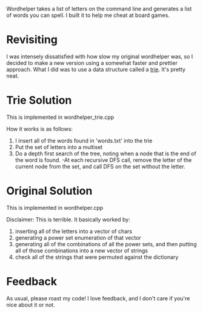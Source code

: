 Wordhelper takes a list of letters on the command line and generates a
list of words you can spell. I built it to help me cheat at board games. 

Revisiting
==========
I was intensely dissatisfied with how slow my original wordhelper was, so I 
decided to make a new version using a somewhat faster and prettier approach. 
What I did was to use a data structure called a 
[trie](https://en.wikipedia.org/wiki/Trie). It's pretty neat. 

Trie Solution
=============
This is implemented in wordhelper_trie.cpp

How it works is as follows: 
1) I insert all of the words found in 'words.txt' into the trie
2) Put the set of letters into a multiset
3) Do a depth first search of the tree, noting when a node that is the end of
the word is found. 
-At each recursive DFS call, remove the letter of the current node from the 
set, and call DFS on the set without the letter. 

Original Solution
=================
This is implemented in wordhelper.cpp

Disclaimer: This is terrible.
It basically worked by: 
1) inserting all of the letters into a vector of chars
2) generating a power set enumeration of that vector
3) generating all of the combinations of all the power sets, 
   and then putting all of those combinations into a new vector
   of strings
4) check all of the strings that were permuted against the dictionary

Feedback
========
As usual, please roast my code! I love feedback, and I don't care if you're nice about it or not. 

